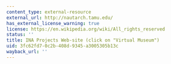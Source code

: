 ```yaml
---
content_type: external-resource
external_url: http://nautarch.tamu.edu/
has_external_license_warning: true
license: https://en.wikipedia.org/wiki/All_rights_reserved
status: ''
title: INA Projects Web-site (click on "Virtual Museum")
uid: 3fc62fd7-0c2b-408d-9345-a3005305b13c
wayback_url: ''
---
```

